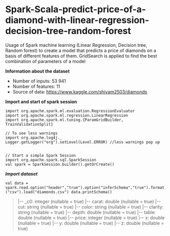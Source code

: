 # Spark-Scala-predict-price-of-a-diamond-with-linear-regression-decision-tree-random-forest
Usage of Spark machine learning (Linear Regression, Decision tree, Random forest) to create a model that predicts a price of diamonds on a basis of different features of them. GridSearch is applied to find the best combination of parameters of a model

**Information about the dataset**
- Number of inputs: 53 941
- Number of features: 11
- Source of data: https://www.kaggle.com/shivam2503/diamonds

**Import and start of spark session**
```
import org.apache.spark.ml.evaluation.RegressionEvaluator
import org.apache.spark.ml.regression.LinearRegression
import org.apache.spark.ml.tuning.{ParamGridBuilder, TrainValidationSplit}

// To see less warnings
import org.apache.log4j._
Logger.getLogger("org").setLevel(Level.ERROR) //less warnings pop up


// Start a simple Spark Session
import org.apache.spark.sql.SparkSession
val spark = SparkSession.builder().getOrCreate()
```

***Import dataset***

`val data = spark.read.option("header","true").option("inferSchema","true").format("csv").load("diamonds.csv")
data.printSchema()`

>|-- _c0: integer (nullable = true)
>|-- carat: double (nullable = true)
>|-- cut: string (nullable = true)
>|-- color: string (nullable = true)
>|-- clarity: string (nullable = true)
>|-- depth: double (nullable = true)
>|-- table: double (nullable = true)
>|-- price: integer (nullable = true)
>|-- x: double (nullable = true)
>|-- y: double (nullable = true)
>|-- z: double (nullable = true)

